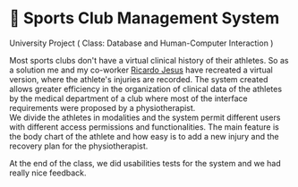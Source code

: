 # :hospital: Sports Club Management System 

University Project ( Class: Database and Human-Computer Interaction )

Most sports clubs don't have a virtual clinical history of their athletes. So as a solution me and my co-worker <a href="https://github.com/rj-jesus">Ricardo Jesus</a> have recreated a virtual version, where the athlete's injuries are recorded. The system created allows greater efficiency in the organization of clinical data of the athletes by the medical department of a club where most of the interface requirements were proposed by a physiotherapist.  
We divide the athletes in modalities and the system permit different users with different access permissions and functionalities. The main feature is the body chart of the athlete and how easy is to add a new injury and the recovery plan for the physiotherapist. 

At the end of the class, we did usabilities tests for the system and we had really nice feedback. 


